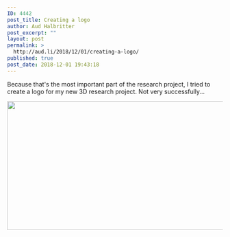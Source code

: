 ```yaml
---
ID: 4442
post_title: Creating a logo
author: Aud Halbritter
post_excerpt: ""
layout: post
permalink: >
  http://aud.li/2018/12/01/creating-a-logo/
published: true
post_date: 2018-12-01 19:43:18
---
```

Because that's the most important part of the research project, I tried to create a logo for my new 3D research project. Not very successfully...

<a href="http://aud.li/wp-content/uploads/2018/12/3D_Logo.jpg"><img class="alignnone size-large wp-image-4443" src="http://aud.li/wp-content/uploads/2018/12/3D_Logo-1024x341.jpg" alt="" width="900" height="300" /></a>